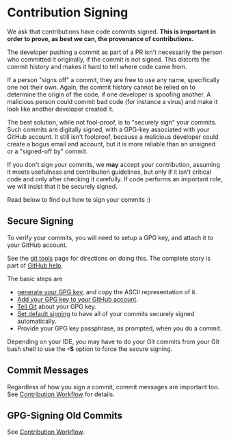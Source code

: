 # Contribution Signing

We ask that contributions have code commits signed. **This is important
in order to prove, as best we can, the provenance of contributions.**

The developer pushing a commit as part of a PR isn't necessarily the
person who committed it originally, if the commit is not signed. This
distorts the commit history and makes it hard to tell where code came
from.

If a person "signs off" a commit, they are free to use any name,
specifically one not their own. Again, the commit history cannot be
relied on to determine the origin of the code, if one developer is
spoofing another. A malicious person could commit bad code (for instance
a virus) and make it look like another developer created it.

The best solution, while not fool-proof, is to "securely sign" your
commits. Such commits are digitally signed, with a GPG-key associated
with your GitHub account. It still isn't foolproof, because a malicious
developer could create a bogus email and account, but it is more
reliable than an unsigned or a "signed-off by" commit.

If you don't sign your commits, we **may** accept your contribution,
assuming it meets usefulness and contribution guidelines, but only if it
isn't critical code and only after checking it carefully. If code
performs an important role, we will insist that it be securely signed.

Read below to find out how to sign your commits :)

## Secure Signing

To verify your commits, you will need to setup a GPG key, and attach it
to your GitHub account.

See the [git tools](https://git-scm.com/book/en/v2/Git-Tools-Signing-Your-Work) page
for directions on doing this. The complete story is part of [GitHub help](https://support.github.com/?q=GPG).

The basic steps are

- [generate your GPG key](https://help.github.com/articles/generating-a-new-gpg-key/),
    and copy the ASCII representation of it.
- [Add your GPG key to your GitHub account](https://docs.github.com/en/authentication/managing-commit-signature-verification/adding-a-gpg-key-to-your-github-account).
- [Tell Git](https://help.github.com/articles/telling-git-about-your-gpg-key/)
    about your GPG key.
- [Set default signing](https://help.github.com/articles/signing-commits-using-gpg/)
    to have all of your commits securely signed automatically.
- Provide your GPG key passphrase, as prompted, when you do a commit.

Depending on your IDE, you may have to do your Git commits from your Git
bash shell to use the **-S** option to force the secure signing.

## Commit Messages

Regardless of how you sign a commit, commit messages are important too.
See [Contribution Workflow](./workflow.md#commit-messages) for details.

## GPG-Signing Old Commits

See [Contribution Workflow](./workflow.md#gpg-signing-old-commits).
